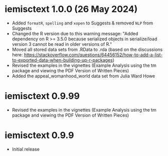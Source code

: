 ﻿# iemisctext 1.0.0 (26 May 2024)

* Added `formatR`, `spelling` and `xopen` to Suggests & removed `NLP` from Suggests
* Changed the R version due to this warning message: "Added dependency on R >= 3.5.0 because serialized objects in serialize/load version 3 cannot be read in older versions of R."
* Moved all stored data sets from .RData to .rda (based on the discussions here: https://stackoverflow.com/questions/64456152/how-to-add-a-list-to-exported-data-when-building-up-r-packages)
* Revised the examples in the vignettes (Example Analysis using the tm package and viewing the PDF Version of Written Pieces)
* Added the appeal_womanhood_world data set from Julia Ward Howe


# iemisctext 0.9.99

* Revised the examples in the vignettes (Example Analysis using the tm package and viewing the PDF Version of Written Pieces)


# iemisctext 0.9.9

* Initial release
